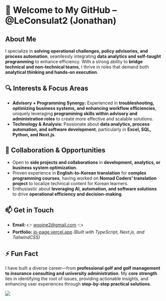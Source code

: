 # 👋 Welcome to My GitHub – @LeConsulat2 (Jonathan)

## About Me  
I specialize in **solving operational challenges, policy advisories, and process automation**, seamlessly integrating **data analytics and self-taught programming** to enhance efficiency. With a strong ability to **bridge technical and non-technical teams**, I thrive in roles that demand both **analytical thinking and hands-on execution**.

## 🔍 Interests & Focus Areas   
- **Advisory + Programming Synergy:** Experienced in **troubleshooting, optimizing business systems, and enhancing workflow efficiencies**, uniquely leveraging **programming skills within advisory and administration roles** to create more effective and scalable solutions.  
- **Technology & Analysis:** Passionate about **data analytics, process automation, and software development**, particularly in **Excel, SQL, Python, and Next.js**. 


## 🚀 Collaboration & Opportunities  
- Open to **side projects and collaborations** in **development, analytics, or business system optimization**.  
- Proven experience in **English-to-Korean translation** for **complex programming courses**, having worked on **Nomad Coders’ translation project** to localize technical content for Korean learners.  
- Enthusiastic about **leveraging AI, automation, and software solutions** to drive **operational efficiency and decision-making**.  

## 📫 Get in Touch  
- **Email:** 👉 wooine2@gmail.com 👈  
- **Portfolio:** [jp-page.vercel.app](https://jp-page.vercel.app/) *(Built with TypeScript, Next.js, and TailwindCSS)*  
 
## ⚡ Fun Fact  
I have built a diverse career—from **professional golf and golf management to insurance consulting and university administration**. My **core strength** lies in identifying the root of issues, providing actionable insights, and enhancing user experiences through **step-by-step practical solutions**.  



![](https://gh-hits.nomadcoders.workers.dev/view?username=LeConsulat2)
<!---
LeConsulat2/LeConsulat2 is a ✨ special ✨ repository because its `README.md` (this file) appears on your GitHub profile.
You can click the Preview link to take a look at your changes.
--->
